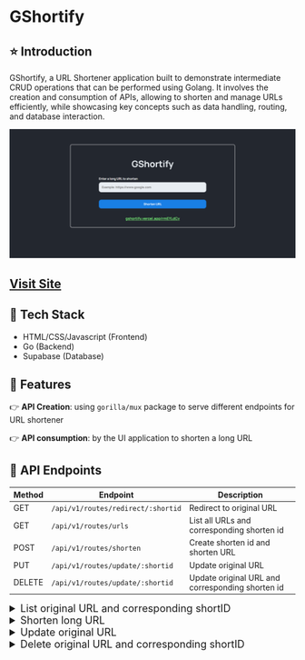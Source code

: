 # GShortify

## ⭐ Introduction</a>

GShortify, a URL Shortener application built to demonstrate intermediate CRUD operations that can be performed using Golang. It involves the creation and consumption of APIs, allowing to shorten and manage URLs efficiently, while showcasing key concepts such as data handling, routing, and database interaction.

![GShortify](./assets/gshortify-landscape.png)

## [Visit Site](https://gshortify.vercel.app/)

## 🔨 Tech Stack</a>

- HTML/CSS/Javascript (Frontend)
- Go (Backend)
- Supabase (Database)

## 📜 Features

👉 **API Creation**: using `gorilla/mux` package to serve different endpoints for URL shortener

👉 **API consumption**: by the UI application to shorten a long URL

## 🔧 API Endpoints

| Method | Endpoint                           | Description                                      |
| ------ | ---------------------------------- | ------------------------------------------------ |
| GET    | `/api/v1/routes/redirect/:shortid` | Redirect to original URL                         |
| GET    | `/api/v1/routes/urls`              | List all URLs and corresponding shorten id       |
| POST   | `/api/v1/routes/shorten`           | Create shorten id and shorten URL                |
| PUT    | `/api/v1/routes/update/:shortid`   | Update original URL                              |
| DELETE | `/api/v1/routes/update/:shortid`   | Update original URL and corresponding shorten id |

<details>

<summary style="font-size: 18px;">List original URL and corresponding shortID</summary>

### `GET` /api/v1/urls

`Request`

- Client's IP Address

`Response`

```go
{
  "code": 200,
  "message": "Data found",
  "data": [
    {
      "tw9apb98": "https://google.com"
    },
    {
      "ngMI98wQ": "https://yahoo.com"
    },
    {
      "O8dYvXGH": "https://netflix.com"
    },
    {
      "d9jYcHDU": "https://zee5.com"
    }
  ]
}
```

</details>

<details>

<summary style="font-size: 18px;">Shorten long URL</summary>

### `POST` /api/v1/shorten

`Request`

```go
{
  "url": "https://linkedin.com"
}
```

`Response`

```go
{
  "code": 201,
  "message": "Shorten url generated successfully",
  "data": {
    "shortened-url": [
      {
        "localhost:8080/z5VAZ6bN"
      }
    ]
  }
}
```

</details>

<details>

<summary style="font-size: 18px;">Update original URL</summary>

### `PUT` /api/v1/update/:shortid

`Request`

```go
{
  "url": "https://google.co.in"
}
```

`Response`

```go
{
  "code": 200,
  "message": "Data updated successfully",
  "data": [
    {
    "previous-url": "https://google.com",
    "original-url": "https://google.co.in",
    "short-id": "tw9apb98"
    }
  ]
}
```

</details>

<details>

<summary style="font-size: 18px;">Delete original URL and corresponding shortID</summary>

### `DELETE` /api/v1/delete/:shortid

`Response`

`204 No Content`

</details>

